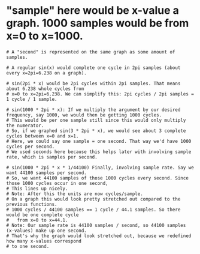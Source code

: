 # "sample" here would be x-value a graph. 1000 samples would be from x=0 to x=1000.
	# A "second" is represented on the same graph as some amount of samples.

	# A regular sin(x) would complete one cycle in 2pi samples (about every x=2pi=6.238 on a graph).

	# sin(2pi * x) would be 2pi cycles within 2pi samples. That means about 6.238 whole cycles from
	# x=0 to x=2pi=6.238. We can simplify this: 2pi cycles / 2pi samples = 1 cycle / 1 sample.

	# sin(1000 * 2pi * x): If we multiply the argument by our desired frequency, say 1000, we would then be getting 1000 cycles.
	# This would be per one sample still since this would only multiply the numerator.
	# So, if we graphed sin(3 * 2pi * x), we would see about 3 complete cycles between x=0 and x=1.
	# Here, we could say one sample = one second. That way we'd have 1000 cycles per second.
	# We used seconds here because this helps later with involving sample rate, which is samples per second.

	# sin(1000 * 2pi * x * 1/44100) Finally, involving sample rate. Say we want 44100 samples per second. 
	# So, we want 44100 samples of those 1000 cycles every second. Since those 1000 cycles occur in one second,
	# This lines up nicely.
	# Note: After this the units are now cycles/sample.
	# On a graph this would look pretty stretched out compared to the previous functions.
	# 1000 cycles / 44100 samples == 1 cycle / 44.1 samples. So there would be one complete cycle
	#   from x=0 to x=44.1.
	# Note: Our sample rate is 44100 samples / second, so 44100 samples (x-values) make up one second.
	# That's why the graph would look stretched out, because we redefined how many x-values correspond
	# to one second.